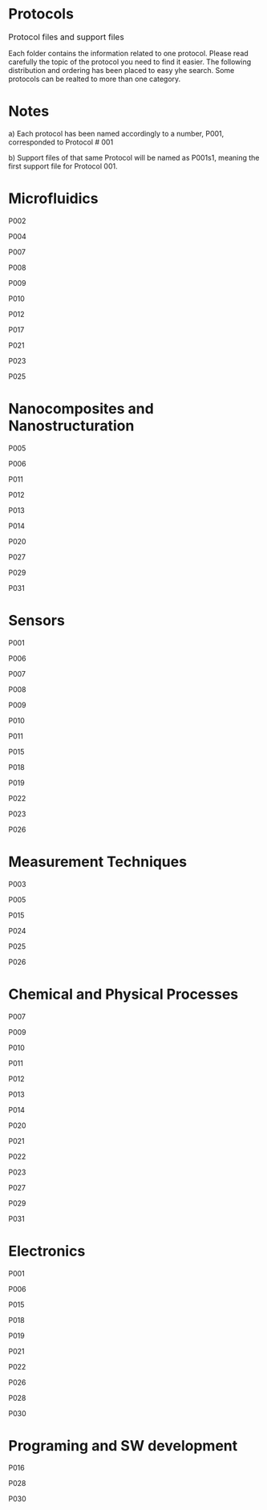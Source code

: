 # Protocols
<font size="3">Protocol files and support files</font>

Each folder contains the information related to one protocol. Please read carefully the topic of the protocol you need to find it easier. The following distribution and ordering has been placed to easy yhe search. Some protocols can be realted to more than one category. 

# Notes
a) Each protocol has been named accordingly to a number, P001, corresponded to Protocol # 001

b) Support files of that same Protocol will be named as P001s1, meaning the first support file for Protocol 001.

# Microfluidics

P002

P004

P007

P008

P009

P010

P012

P017

P021

P023

P025

# Nanocomposites and Nanostructuration

P005

P006

P011

P012

P013

P014

P020

P027

P029

P031

# Sensors

P001

P006

P007

P008

P009

P010

P011

P015

P018

P019

P022

P023

P026

# Measurement Techniques

P003

P005

P015

P024

P025

P026

# Chemical and Physical Processes

P007

P009

P010

P011

P012

P013

P014

P020

P021

P022

P023

P027

P029

P031

# Electronics

P001

P006

P015

P018

P019

P021

P022

P026

P028

P030

# Programing and SW development

P016

P028

P030

